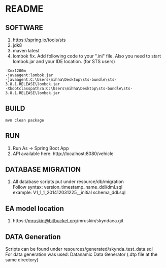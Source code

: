 # README #
## SOFTWARE ##
1. https://spring.io/tools/sts
2. jdk8
3. maven latest
4. lombok fix. Add following code to your ".ini" file. Also you need to start lombok.jar and your IDE location. (for STS users)

```
-Xmx1200m
-javaagent:lombok.jar
-javaagent:C:\Users\mihha\Desktop\sts-bundle\sts-3.8.1.RELEASE\lombok.jar
-Xbootclasspath/a:C:\Users\mihha\Desktop\sts-bundle\sts-3.8.1.RELEASE\lombok.jar
```


## BUILD ##
~~~~
mvn clean package
~~~~

## RUN ##
1. Run As -> Spring Boot App
2. API available here: http://localhost:8080/vehicle

## DATABASE MIGRATION ##
1. All database scripts put under resource/db/migration  
Follow syntax: version_timestamp_name_ddl/dml.sql  
example: V1_1_1_201412031225__initial schema_ddl.sql

## EA model location ##
1. https://mruskin@bitbucket.org/mruskin/skyndaea.git
  
## DATA Generation ##  
Scripts can be found under resources/generated/skynda_test_data.sql  
For data generation was used: Datanamic Data Generator (.dtp file at the same directory)